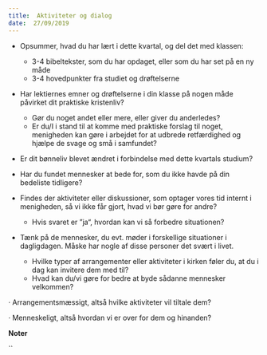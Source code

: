 ```yaml
---
title:  Aktiviteter og dialog
date:  27/09/2019
---
```


* 	Opsummer, hvad du har lært i dette kvartal, og del det med klassen:
	* 	3-4 bibeltekster, som du har opdaget, eller som du har set på en ny måde
	* 	3-4 hovedpunkter fra studiet og drøftelserne

* 	Har lektiernes emner og drøftelserne i din klasse på nogen måde påvirket dit praktiske kristenliv?
	* 	Gør du noget andet eller mere, eller giver du anderledes?
	* 	Er du/I i stand til at komme med praktiske forslag til noget, menigheden kan gøre i arbejdet for at udbrede retfærdighed og hjælpe de svage og små i samfundet?

* 	Er dit bønneliv blevet ændret i forbindelse med dette kvartals studium?

* 	Har du fundet mennesker at bede for, som du ikke havde på din bedeliste tidligere?

* 	Findes der aktiviteter eller diskussioner, som optager vores tid internt i menigheden, så vi ikke får gjort, hvad vi bør gøre for andre?
	* 	Hvis svaret er ”ja“, hvordan kan vi så forbedre situationen?

* 	Tænk på de mennesker, du evt. møder i forskellige situationer i dagligdagen. Måske har nogle af disse personer det svært i livet.
	* 	Hvilke typer af arrangementer eller aktiviteter i kirken føler du, at du i dag kan invitere dem med til?
	* 	Hvad kan du/vi gøre for bedre at byde sådanne mennesker velkommen?

·	Arrangementsmæssigt, altså hvilke aktiviteter vil tiltale dem?

·	Menneskeligt, altså hvordan vi er over for dem og hinanden?

**Noter**

``